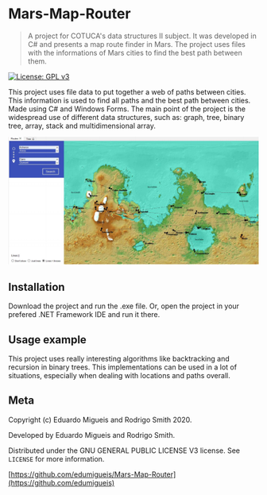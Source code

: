 # Mars-Map-Router
> A project for COTUCA's data structures II subject. It was developed in C# and presents a map route finder in Mars. The project uses files with the informations of Mars cities to find the best path between them.

[![License: GPL v3](https://img.shields.io/badge/License-GPLv3-blue.svg)](https://www.gnu.org/licenses/gpl-3.0)

This project uses file data to put together a web of paths between cities. This information is used to find all paths and the best path between cities. Made using C# and Windows Forms. The main point of the project is the widespread use of different data structures, such as: graph, tree, binary tree, array, stack and multidimensional array.

![](header.png)

## Installation

Download the project and run the .exe file. Or, open the project in your prefered .NET Framework IDE and run it there. 

## Usage example

This project uses really interesting algorithms like backtracking and recursion in binary trees. This implementations can be used in a lot of situations, especially when dealing with locations and paths overall.

## Meta

Copyright (c) Eduardo Migueis and Rodrigo Smith 2020.

Developed by Eduardo Migueis and Rodrigo Smith.

Distributed under the GNU GENERAL PUBLIC LICENSE V3 license. See ``LICENSE`` for more information.

[https://github.com/edumigueis/Mars-Map-Router](https://github.com/edumigueis)